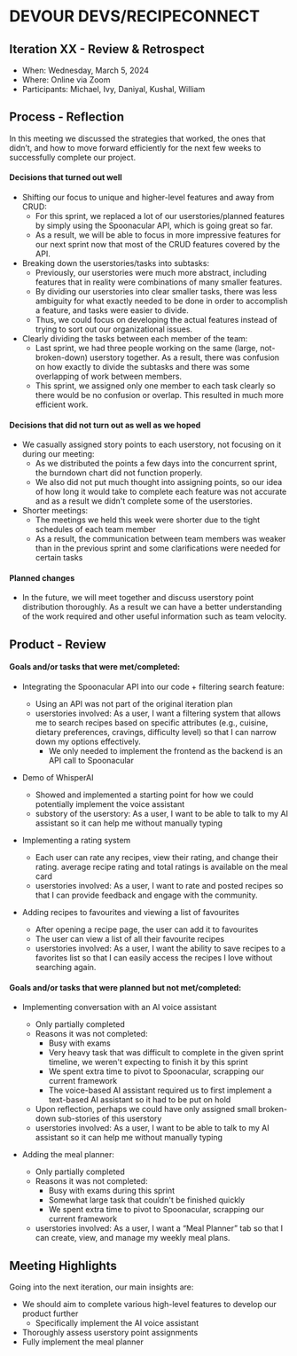 # DEVOUR DEVS/RECIPECONNECT

## Iteration XX - Review & Retrospect

 * When: Wednesday, March 5, 2024
 * Where: Online via Zoom
 * Participants: Michael, Ivy, Daniyal, Kushal, William

## Process - Reflection

In this meeting we discussed the strategies that worked, the ones that didn’t, and how to move forward efficiently for the next few weeks to successfully complete our project.

#### Decisions that turned out well

- Shifting our focus to unique and higher-level features and away from CRUD:
  - For this sprint, we replaced a lot of our userstories/planned features by simply using the Spoonacular API, which is going great so far.
  - As a result, we will be able to focus in more impressive features for our next sprint now that most of the CRUD features covered by the API.
- Breaking down the userstories/tasks into subtasks:
  - Previously, our userstories were much more abstract, including features that in reality were combinations of many smaller features.
  - By dividing our userstories into clear smaller tasks, there was less ambiguity for what exactly needed to be done in order to accomplish a feature, and tasks were easier to divide.
  - Thus, we could focus on developing the actual features instead of trying to sort out our organizational issues.
- Clearly dividing the tasks between each member of the team:
  - Last sprint, we had three people working on the same (large, not-broken-down) userstory together. As a result, there was confusion on how exactly to divide the subtasks and there was some overlapping of work between members.
  - This sprint, we assigned only one member to each task clearly so there would be no confusion or overlap. This resulted in much more efficient work.

#### Decisions that did not turn out as well as we hoped

- We casually assigned story points to each userstory, not focusing on it during our meeting:
  - As we distributed the points a few days into the concurrent sprint, the burndown chart did not function properly.
  - We also did not put much thought into assigning points, so our idea of how long it would take to complete each feature was not accurate and as a result we didn't complete some of the userstories.
- Shorter meetings:
  - The meetings we held this week were shorter due to the tight schedules of each team member
  - As a result, the communication between team members was weaker than in the previous sprint and some clarifications were needed for certain tasks

#### Planned changes
- In the future, we will meet together and discuss userstory point distribution thoroughly. As a result we can have a better understanding of the work required and other useful information such as team velocity.

## Product - Review

#### Goals and/or tasks that were met/completed:

- Integrating the Spoonacular API into our code + filtering search feature:
  - Using an API was not part of the original iteration plan
  - userstories involved: As a user, I want a filtering system that allows me to search recipes based on specific attributes (e.g., cuisine, dietary preferences, cravings, difficulty level) so that I can narrow down my options effectively.
    - We only needed to implement the frontend as the backend is an API call to Spoonacular

- Demo of WhisperAI
  - Showed and implemented a starting point for how we could potentially implement the voice assistant
  - substory of the userstory: As a user, I want to be able to talk to my AI assistant so it can help me without manually typing
  
- Implementing a rating system
  - Each user can rate any recipes, view their rating, and change their rating. average recipe rating and total ratings is available on the meal card
  - userstories involved: As a user, I want to rate and posted recipes so that I can provide feedback and engage with the community.

- Adding recipes to favourites and viewing a list of favourites
  - After opening a recipe page, the user can add it to favourites
  - The user can view a list of all their favourite recipes
  - userstories involved: As a user, I want the ability to save recipes to a favorites list so that I can easily access the recipes I love without searching again.

#### Goals and/or tasks that were planned but not met/completed:
- Implementing conversation with an AI voice assistant
  - Only partially completed
  - Reasons it was not completed:
    - Busy with exams
    - Very heavy task that was difficult to complete in the given sprint timeline, we weren't expecting to finish it by this sprint
    - We spent extra time to pivot to Spoonacular, scrapping our current framework
    - The voice-based AI assistant required us to first implement a text-based AI assistant so it had to be put on hold
  - Upon reflection, perhaps we could have only assigned small broken-down sub-stories of this userstory
  - userstories involved: As a user, I want to be able to talk to my AI assistant so it can help me without manually typing

- Adding the meal planner:
  - Only partially completed
  - Reasons it was not completed:
    - Busy with exams during this sprint
    - Somewhat large task that couldn't be finished quickly
    - We spent extra time to pivot to Spoonacular, scrapping our current framework
  - userstories involved: As a user, I want a “Meal Planner” tab so that I can create, view, and manage my weekly meal plans.

## Meeting Highlights

Going into the next iteration, our main insights are:
- We should aim to complete various high-level features to develop our product further
  - Specifically implement the AI voice assistant
- Thoroughly assess userstory point assignments
- Fully implement the meal planner